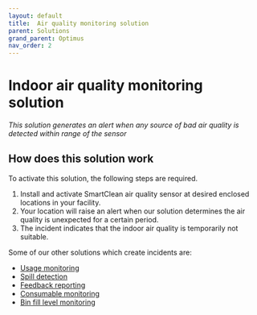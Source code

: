 ```yaml
---
layout: default
title:  Air quality monitoring solution
parent: Solutions
grand_parent: Optimus
nav_order: 2
---
```

# Indoor air quality monitoring solution
*This solution generates an alert when any source of bad air quality is detected within range of the sensor*

## How does this solution work
To activate this solution, the following steps are required.

1. Install and activate SmartClean air quality sensor at desired enclosed locations in your facility.
2. Your location will raise an alert when our solution determines the air quality is unexpected for a certain period. 
3. The incident indicates that the indoor air quality is temporarily not suitable. 

Some of our other solutions which create incidents are:
- [Usage monitoring](/vcs_pc.html)
- [Spill detection](/vcs_wd.html)
- [Feedback reporting](/vcs_fd.html)
- [Consumable monitoring](/vcs_cmd.html)
- [Bin fill level monitoring](/vcs_bin.html)
